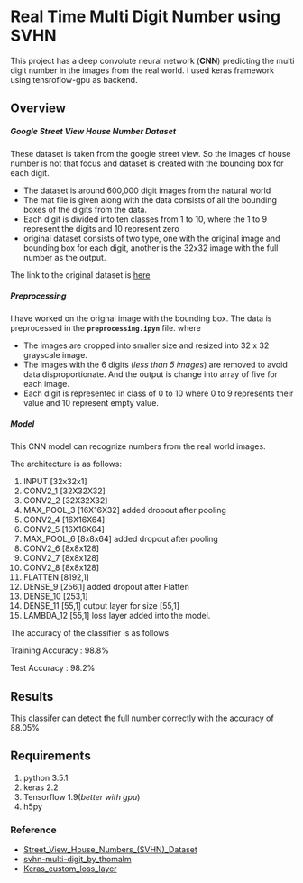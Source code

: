 # Real Time Multi Digit Number using SVHN
This project has a deep convolute neural network (**CNN**) predicting the multi digit number in the images from the real world. I used keras framework using tensroflow-gpu as backend.


## Overview
##### Google Street View House Number Dataset
These dataset is taken from the google street view. So the images of house number is not that focus and dataset is created with the bounding box for each digit.
+ The dataset is around 600,000 digit images from the natural world
+ The mat file is given along with the data consists of all the bounding boxes of the digits from the data.
+ Each digit is divided into ten classes from 1 to 10, where the 1 to 9 represent the digits and 10 represent zero
+ original dataset consists of two type, one with the original image and bounding box for each digit, another is the 32x32 image with the full number as the output.

The link to the original dataset is [here](http://ufldl.stanford.edu/housenumbers/)
##### Preprocessing
I have worked on the orignal image with the bounding box. The data is preprocessed in the **` preprocessing.ipyn `** file. where
+ The images are cropped into smaller size and resized into 32 x 32 grayscale image.
+ The images with the 6 digits (*less than 5 images*) are  removed to avoid data disproportionate. And the output is change into array of five for each image.
+ Each digit is represented in class of 0 to 10 where 0 to 9 represents their value and 10 represent empty value.
 
##### Model

This CNN model can recognize numbers from the real world images.

The architecture is as follows:

1. INPUT [32x32x1]
2. CONV2_1 [32X32X32]
3. CONV2_2 [32X32X32]
4. MAX_POOL_3 [16X16X32] added dropout after pooling
5. CONV2_4 [16X16X64]
6. CONV2_5 [16X16X64]
7. MAX_POOL_6 [8x8x64] added dropout after pooling
8. CONV2_6 [8x8x128]
9. CONV2_7 [8x8x128]
10. CONV2_8 [8x8x128]
11. FLATTEN [8192,1]
12. DENSE_9 [256,1] added dropout after Flatten
13. DENSE_10 [253,1]
14. DENSE_11 [55,1] output layer for size [55,1]
15. LAMBDA_12 [55,1] loss layer added into the model.

The accuracy of the classifier is as follows

Training Accuracy : 98.8%

Test Accuracy : 98.2% 

## Results
This classifer can detect the full number correctly with the accuracy of 88.05% 
## Requirements
1. python 3.5.1
2. keras 2.2
3. Tensorflow 1.9(*better with gpu*)
4. h5py

### Reference
+ [Street_View_House_Numbers_(SVHN)_Dataset](http://ufldl.stanford.edu/housenumbers/)
+ [svhn-multi-digit_by_thomalm](https://github.com/thomalm/svhn-multi-digit)
+ [Keras_custom_loss_layer](https://github.com/keras-team/keras/issues/4781)
